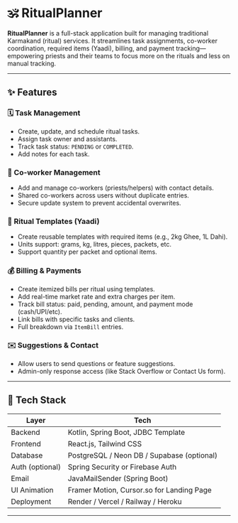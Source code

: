 # 🕉️ RitualPlanner

**RitualPlanner** is a full-stack application built for managing traditional Karmakand (ritual) services. It streamlines task assignments, co-worker coordination, required items (Yaadi), billing, and payment tracking—empowering priests and their teams to focus more on the rituals and less on manual tracking.

---

## ✨ Features

### 🗓️ Task Management
- Create, update, and schedule ritual tasks.
- Assign task owner and assistants.
- Track task status: `PENDING` or `COMPLETED`.
- Add notes for each task.

### 👥 Co-worker Management
- Add and manage co-workers (priests/helpers) with contact details.
- Shared co-workers across users without duplicate entries.
- Secure update system to prevent accidental overwrites.

### 📄 Ritual Templates (Yaadi)
- Create reusable templates with required items (e.g., 2kg Ghee, 1L Dahi).
- Units support: grams, kg, litres, pieces, packets, etc.
- Support quantity per packet and optional items.

### 💰 Billing & Payments
- Create itemized bills per ritual using templates.
- Add real-time market rate and extra charges per item.
- Track bill status: paid, pending, amount, and payment mode (cash/UPI/etc).
- Link bills with specific tasks and clients.
- Full breakdown via `ItemBill` entries.

### ✉️ Suggestions & Contact
- Allow users to send questions or feature suggestions.
- Admin-only response access (like Stack Overflow or Contact Us form).

---

## 🧠 Tech Stack

| Layer           | Tech                                       |
| --------------- | ------------------------------------------ |
| Backend         | Kotlin, Spring Boot, JDBC Template         |
| Frontend        | React.js, Tailwind CSS                     |
| Database        | PostgreSQL / Neon DB / Supabase (optional) |
| Auth (optional) | Spring Security or Firebase Auth           |
| Email           | JavaMailSender (Spring Boot)               |
| UI Animation    | Framer Motion, Cursor.so for Landing Page  |
| Deployment      | Render / Vercel / Railway / Heroku         |

---